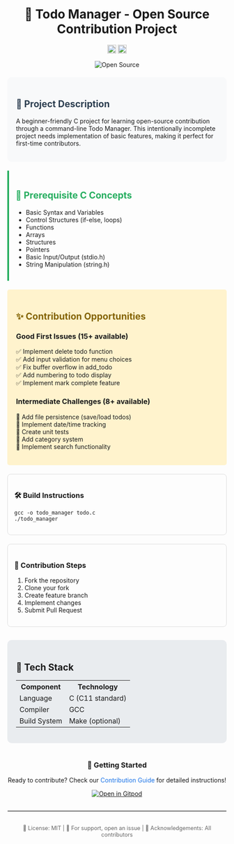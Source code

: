 <div align="center">
  
# 🚀 Todo Manager - Open Source Contribution Project

<img src="https://img.shields.io/badge/C%20Language-black?style=for-the-badge&logo=C&logoColor=%2300B3E0&labelColor=white&color=%2300B3E0" 
     alt="C Logo" 
     style="height: 20px; width: auto;">
<img src="https://img.shields.io/badge/Visual%20Studio%20Code-0078d7.svg?style=for-the-badge&logo=visual-studio-code&logoColor=white" 
     alt="VS CODE Logo" 
     style="height: 20px; width: auto;">
     
<img src="https://img.shields.io/badge/Open%20Source-✓-brightgreen" alt="Open Source">

</div>

<div style="background-color: #f8f9fa; padding: 20px; border-radius: 10px; margin: 20px 0;">
<h2 style="color: #2c3e50;">📖 Project Description</h2>
<p>A beginner-friendly C project for learning open-source contribution through a command-line Todo Manager. This intentionally incomplete project needs implementation of basic features, making it perfect for first-time contributors.</p>
</div>

<div style="border-left: 4px solid #27ae60; padding: 15px; margin: 20px 0;">
<h2 style="color: #27ae60;">🎯 Prerequisite C Concepts</h2>
<ul>
  <li>Basic Syntax and Variables</li>
  <li>Control Structures (if-else, loops)</li>
  <li>Functions</li>
  <li>Arrays</li>
  <li>Structures</li>
  <li>Pointers</li>
  <li>Basic Input/Output (stdio.h)</li>
  <li>String Manipulation (string.h)</li>
</ul>
</div>

<div style="background-color: #fff3cd; padding: 20px; border-radius: 5px; margin: 20px 0;">
<h2 style="color: #856404;">✨ Contribution Opportunities</h2>
<h3>Good First Issues (15+ available)</h3>

✅ Implement delete todo function<br>
✅ Add input validation for menu choices<br>
✅ Fix buffer overflow in add_todo<br>
✅ Add numbering to todo display<br>
✅ Implement mark complete feature<br>

<h3>Intermediate Challenges (8+ available)</h3>

🔧 Add file persistence (save/load todos)<br>
🔧 Implement date/time tracking<br>
🔧 Create unit tests<br>
🔧 Add category system<br>
🔧 Implement search functionality<br>
</div>

<div style="display: grid; grid-template-columns: repeat(auto-fit, minmax(300px, 1fr)); gap: 20px; margin: 20px 0;">
  <div style="padding: 15px; border: 1px solid #ddd; border-radius: 8px;">
    <h3>🛠️ Build Instructions</h3>
    <pre><code>gcc -o todo_manager todo.c
./todo_manager</code></pre>
  </div>

  <div style="padding: 15px; border: 1px solid #ddd; border-radius: 8px;">
    <h3>📝 Contribution Steps</h3>
    <ol>
      <li>Fork the repository</li>
      <li>Clone your fork</li>
      <li>Create feature branch</li>
      <li>Implement changes</li>
      <li>Submit Pull Request</li>
    </ol>
  </div>
</div>

<div style="background-color: #e9ecef; padding: 20px; border-radius: 10px; margin-top: 30px;">
<h2>🧰 Tech Stack</h2>
<table>
  <tr>
    <th>Component</th>
    <th>Technology</th>
  </tr>
  <tr>
    <td>Language</td>
    <td>C (C11 standard)</td>
  </tr>
  <tr>
    <td>Compiler</td>
    <td>GCC</td>
  </tr>
  <tr>
    <td>Build System</td>
    <td>Make (optional)</td>
  </tr>
</table>
</div>

<div style="margin-top: 40px; text-align: center;">
<h3>🔗 Getting Started</h3>
<p>Ready to contribute? Check our <a href="CONTRIBUTING.md" style="color: #1a73e8; text-decoration: none;">Contribution Guide</a> for detailed instructions!</p>

[![Open in Gitpod](https://gitpod.io/button/open-in-gitpod.svg)](https://gitpod.io/#YOUR_REPO_URL)
</div>

<hr style="border: 0.5px solid #ddd; margin: 30px 0;">

<div style="text-align: center; color: #666; font-size: 0.9em;">
  <p>📄 License: MIT | 💬 For support, open an issue | 🙏 Acknowledgements: All contributors</p>
</div>
